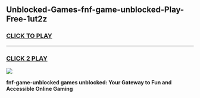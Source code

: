 
## Unblocked-Games-fnf-game-unblocked-Play-Free-1ut2z
<h3>
<a href="https://premium76.site?title=fnf-game-unblocked&ref=15A">CLICK TO PLAY</a></h3>
<hr>

<h3>
<a href="https://premium76.site?title=fnf-game-unblocked&ref=15A">CLICK 2 PLAY</a>
  
</h3>

<a href="https://premium76.site?title=fnf-game-unblocked&ref=15A"><img src="https://clearcache.store/games.png"></a>


**fnf-game-unblocked games unblocked: Your Gateway to Fun and Accessible Online Gaming**
